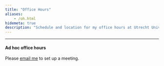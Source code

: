 ```yaml
---
title: "Office Hours"
aliases:
    - /oh.html
hidemeta: true
description: "Schedule and location for my office hours at Utrecht University."
---
```


--- 

#### Ad hoc office hours

Please [email me](mailto:m.goos@uu.nl) to set up a meeting.